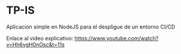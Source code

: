 # TP-IS
Aplicacion simple en NodeJS para el despligue de un entorno CI/CD

Enlace al video explicativo: https://www.youtube.com/watch?v=Hh6vgH0nOsc&t=11s
